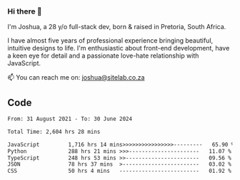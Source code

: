 ### Hi there 👋

I'm Joshua, a 28 y/o full-stack dev, born & raised in Pretoria, South Africa. 

I have almost five years of professional experience bringing beautiful, intuitive designs to life. I'm enthusiastic about front-end development, have a keen eye for detail and a passionate love-hate relationship with JavaScript.

📫 You can reach me on: joshua@sitelab.co.za

## **Code**

<!--START_SECTION:waka-->

```txt
From: 31 August 2021 - To: 30 June 2024

Total Time: 2,604 hrs 28 mins

JavaScript         1,716 hrs 14 mins>>>>>>>>>>>>>>>>---------   65.90 %
Python             288 hrs 21 mins >>>----------------------   11.07 %
TypeScript         248 hrs 53 mins >>-----------------------   09.56 %
JSON               78 hrs 37 mins  >------------------------   03.02 %
CSS                50 hrs 4 mins   -------------------------   01.92 %
```

<!--END_SECTION:waka-->
